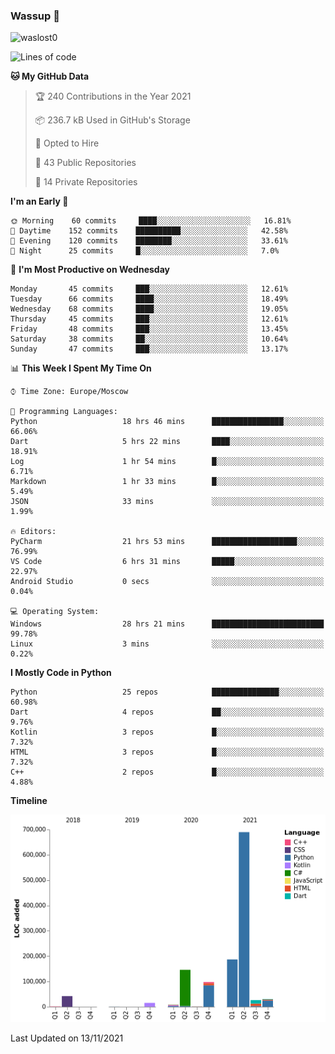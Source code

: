 ### Wassup 👋

<p align="left"> <img src="https://komarev.com/ghpvc/?username=waslost0" alt="waslost0" /></p>

<!--START_SECTION:waka-->
![Lines of code](https://img.shields.io/badge/From%20Hello%20World%20I%27ve%20Written-1.2%20million%20lines%20of%20code-blue)

**🐱 My GitHub Data** 

> 🏆 240 Contributions in the Year 2021
 > 
> 📦 236.7 kB Used in GitHub's Storage 
 > 
> 💼 Opted to Hire
 > 
> 📜 43 Public Repositories 
 > 
> 🔑 14 Private Repositories  
 > 
**I'm an Early 🐤** 

```text
🌞 Morning    60 commits     ████░░░░░░░░░░░░░░░░░░░░░   16.81% 
🌆 Daytime    152 commits    ██████████░░░░░░░░░░░░░░░   42.58% 
🌃 Evening    120 commits    ████████░░░░░░░░░░░░░░░░░   33.61% 
🌙 Night      25 commits     █░░░░░░░░░░░░░░░░░░░░░░░░   7.0%

```
📅 **I'm Most Productive on Wednesday** 

```text
Monday       45 commits     ███░░░░░░░░░░░░░░░░░░░░░░   12.61% 
Tuesday      66 commits     ████░░░░░░░░░░░░░░░░░░░░░   18.49% 
Wednesday    68 commits     ████░░░░░░░░░░░░░░░░░░░░░   19.05% 
Thursday     45 commits     ███░░░░░░░░░░░░░░░░░░░░░░   12.61% 
Friday       48 commits     ███░░░░░░░░░░░░░░░░░░░░░░   13.45% 
Saturday     38 commits     ██░░░░░░░░░░░░░░░░░░░░░░░   10.64% 
Sunday       47 commits     ███░░░░░░░░░░░░░░░░░░░░░░   13.17%

```


📊 **This Week I Spent My Time On** 

```text
⌚︎ Time Zone: Europe/Moscow

💬 Programming Languages: 
Python                   18 hrs 46 mins      ████████████████░░░░░░░░░   66.06% 
Dart                     5 hrs 22 mins       ████░░░░░░░░░░░░░░░░░░░░░   18.91% 
Log                      1 hr 54 mins        █░░░░░░░░░░░░░░░░░░░░░░░░   6.71% 
Markdown                 1 hr 33 mins        █░░░░░░░░░░░░░░░░░░░░░░░░   5.49% 
JSON                     33 mins             ░░░░░░░░░░░░░░░░░░░░░░░░░   1.99%

🔥 Editors: 
PyCharm                  21 hrs 53 mins      ███████████████████░░░░░░   76.99% 
VS Code                  6 hrs 31 mins       █████░░░░░░░░░░░░░░░░░░░░   22.97% 
Android Studio           0 secs              ░░░░░░░░░░░░░░░░░░░░░░░░░   0.04%

💻 Operating System: 
Windows                  28 hrs 21 mins      █████████████████████████   99.78% 
Linux                    3 mins              ░░░░░░░░░░░░░░░░░░░░░░░░░   0.22%

```

**I Mostly Code in Python** 

```text
Python                   25 repos            ███████████████░░░░░░░░░░   60.98% 
Dart                     4 repos             ██░░░░░░░░░░░░░░░░░░░░░░░   9.76% 
Kotlin                   3 repos             █░░░░░░░░░░░░░░░░░░░░░░░░   7.32% 
HTML                     3 repos             █░░░░░░░░░░░░░░░░░░░░░░░░   7.32% 
C++                      2 repos             █░░░░░░░░░░░░░░░░░░░░░░░░   4.88%

```


**Timeline**

![Chart not found](https://raw.githubusercontent.com/waslost0/waslost0/master/charts/bar_graph.png) 


 Last Updated on 13/11/2021
<!--END_SECTION:waka-->

